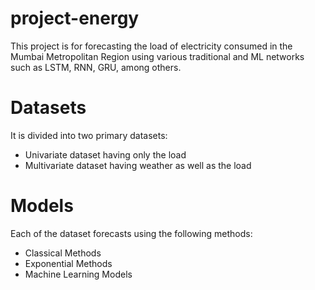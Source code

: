 # project-energy
 This project is for forecasting the load of electricity consumed in the Mumbai Metropolitan Region using various traditional and ML networks such as LSTM, RNN, GRU, among others.
 
# Datasets
It is divided into two primary datasets:
 - Univariate dataset having only the load
 - Multivariate dataset having weather as well as the load
 
# Models
Each of the dataset forecasts using the following methods:
 - Classical Methods
 - Exponential Methods
 - Machine Learning Models
